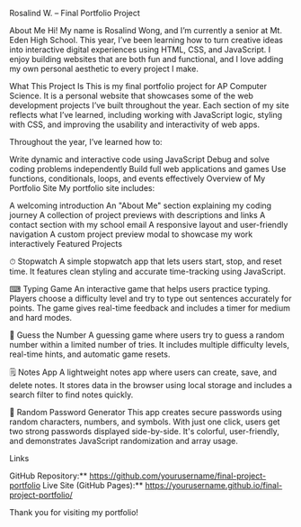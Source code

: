 Rosalind W. – Final Portfolio Project

About Me Hi! My name is Rosalind Wong, and I’m currently a senior at Mt. Eden High School. This year, I’ve been learning how to turn creative ideas into interactive digital experiences using HTML, CSS, and JavaScript. I enjoy building websites that are both fun and functional, and I love adding my own personal aesthetic to every project I make.

What This Project Is This is my final portfolio project for AP Computer Science. It is a personal website that showcases some of the web development projects I’ve built throughout the year. Each section of my site reflects what I’ve learned, including working with JavaScript logic, styling with CSS, and improving the usability and interactivity of web apps.

Throughout the year, I’ve learned how to:

Write dynamic and interactive code using JavaScript
Debug and solve coding problems independently
Build full web applications and games
Use functions, conditionals, loops, and events effectively
Overview of My Portfolio Site My portfolio site includes:

A welcoming introduction
An "About Me" section explaining my coding journey
A collection of project previews with descriptions and links
A contact section with my school email
A responsive layout and user-friendly navigation
A custom project preview modal to showcase my work interactively
Featured Projects

⏱ Stopwatch A simple stopwatch app that lets users start, stop, and reset time. It features clean styling and accurate time-tracking using JavaScript.

⌨ Typing Game An interactive game that helps users practice typing. Players choose a difficulty level and try to type out sentences accurately for points. The game gives real-time feedback and includes a timer for medium and hard modes.

🔢 Guess the Number A guessing game where users try to guess a random number within a limited number of tries. It includes multiple difficulty levels, real-time hints, and automatic game resets.

🗒 Notes App A lightweight notes app where users can create, save, and delete notes. It stores data in the browser using local storage and includes a search filter to find notes quickly.

🔐 Random Password Generator This app creates secure passwords using random characters, numbers, and symbols. With just one click, users get two strong passwords displayed side-by-side. It's colorful, user-friendly, and demonstrates JavaScript randomization and array usage.

Links

GitHub Repository:** https://github.com/yourusername/final-project-portfolio
Live Site (GitHub Pages):** https://yourusername.github.io/final-project-portfolio/

Thank you for visiting my portfolio!


